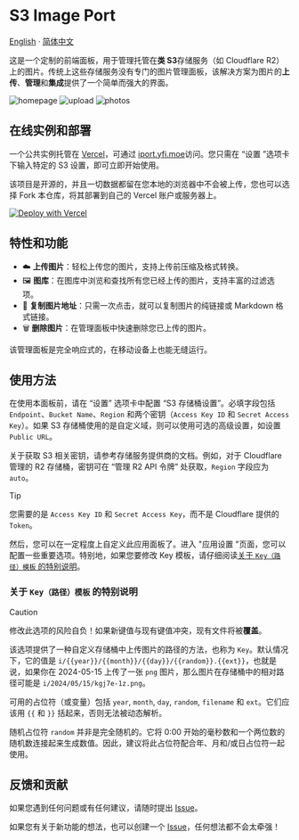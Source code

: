 # S3 Image Port

[English](/README.md) · [简体中文](/docs/README-zh.md)

这是一个定制的前端面板，用于管理托管在**类 S3**存储服务（如 Cloudflare R2）上的图片。传统上这些存储服务没有专门的图片管理面板，该解决方案为图片的**上传**、**管理**和**集成**提供了一个简单而强大的界面。

![homepage](./zh/images/index-page.jpg)
![upload](./zh/images/upload-page.jpg)
![photos](./zh/images/gallery-page.jpg)

## 在线实例和部署

一个公共实例托管在 [Vercel](https://vercel.com)，可通过 [iport.yfi.moe](https://iport.yfi.moe)访问。您只需在 “设置 ”选项卡下输入特定的 S3 设置，即可立即开始使用。

该项目是开源的，并且一切数据都留在您本地的浏览器中不会被上传，您也可以选择 Fork 本仓库，将其部署到自己的 Vercel 账户或服务器上。

[![Deploy with Vercel](https://vercel.com/button)](https://vercel.com/new/clone?repository-url=https%3A%2F%2Fgithub.com%2Fyy4382%2Fs3-image-port)

## 特性和功能

- :cloud: **上传图片**：轻松上传您的图片，支持上传前压缩及格式转换。
- :framed_picture: **图库**：在图库中浏览和查找所有您已经上传的图片，支持丰富的过滤选项。
- :link: **复制图片地址**：只需一次点击，就可以复制图片的纯链接或 Markdown 格式链接。
- :wastebasket: **删除图片**：在管理面板中快速删除您已上传的图片。

该管理面板是完全响应式的，在移动设备上也能无缝运行。

## 使用方法

在使用本面板前，请在 “设置” 选项卡中配置 “S3 存储桶设置”。必填字段包括 `Endpoint`、`Bucket Name`、`Region` 和两个密钥（`Access Key ID` 和 `Secret Access Key`）。如果 S3 存储桶使用的是自定义域，则可以使用可选的高级设置，如设置 `Public URL`。

关于获取 S3 相关密钥，请参考存储服务提供商的文档。例如，对于 Cloudflare 管理的 R2 存储桶，密钥可在 “管理 R2 API 令牌” 处获取，`Region` 字段应为 `auto`。

> [!TIP]
> 您需要的是 `Access Key ID` 和 `Secret Access Key`，而不是 Cloudflare 提供的 `Token`。

然后，您可以在一定程度上自定义此应用面板了。进入 "应用设置 "页面，您可以配置一些重要选项。特别地，如果您要修改 Key 模板，请仔细阅读[关于 `Key（路径）模板` 的特别说明](#关于-key路径模板-的特别说明)。

### 关于 `Key（路径）模板` 的特别说明

> [!CAUTION]
> 修改此选项的风险自负！如果新键值与现有键值冲突，现有文件将被**覆盖**。

该选项提供了一种自定义存储桶中上传图片的路径的方法，也称为 `Key`。默认情况下，它的值是 `i/{{year}}/{{month}}/{{day}}/{{random}}.{{ext}}`，也就是说，如果你在 2024-05-15 上传了一张 `png` 图片，那么图片在存储桶中的相对路径可能是 `i/2024/05/15/kgj7e-1z.png`。

可用的占位符（或变量）包括 `year`, `month`, `day`, `random`, `filename` 和 `ext`。它们应该用 <code v-pre>{{</code> 和 <code v-pre>}}</code> 括起来，否则无法被动态解析。

随机占位符 `random` 并非是完全随机的。它将 0:00 开始的毫秒数和一个两位数的随机数连接起来生成数值。因此，建议将此占位符配合年、月和/或日占位符一起使用。

## 反馈和贡献

如果您遇到任何问题或有任何建议，请随时提出 [Issue](https://github.com/yy4382/s3-image-port/issues/new/choose)。

如果您有关于新功能的想法，也可以创建一个 [Issue](https://github.com/yy4382/s3-image-port/issues/new/choose)，任何想法都不会太牵强！
